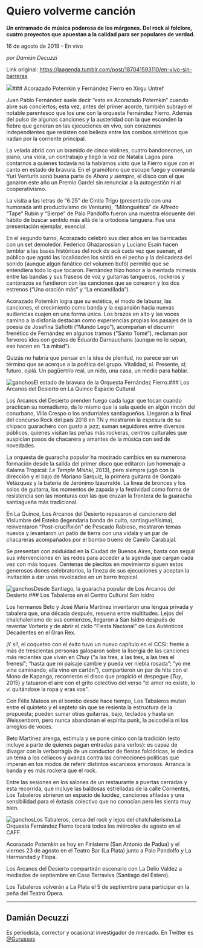# Quiero volverme canción

**Un entramado de música poderosa de los márgenes. Del rock al folclore, cuatro proyectos que apuestan a la calidad para ser populares de verdad.**

16 de agosto de 2019 - En vivo

_por Damián Decuzzi_

Link original: https://laagenda.tumblr.com/post/187041593110/en-vivo-sin-barreras

![](https://64.media.tumblr.com/ab0e702b3a77888c6ff8f9e0467faa90/tumblr_pwapfcCxiY1u3lb1ko6_r1_1280.jpg)### Acorazado Potemkin y Fernández Fierro en Xirgu Untref

Juan Pablo Fernández suele decir “esto es Acorazado Potemkin” cuando abre sus conciertos; esta vez, antes del primer acorde, también subrayó el notable parentesco que los une con la orquesta Fernández Fierro. Además del pulso de algunas canciones y la austeridad con la que esconden la fiebre que generan en las ejecuciones en vivo, son corazones independientes que resisten con belleza entre los combos sintéticos que nadan por la corriente principal.

La velada abrió con un bramido de cinco violines, cuatro bandoneones, un piano, una viola, un contrabajo y llegó la voz de Natalia Lagos para contarnos a quienes todavía no la habíamos visto que la Fierro sigue con el canto en estado de bravura. En el gramófono que escupe fuego y comanda Yuri Venturín sonó buena parte de *Ahora y siempre*, el disco con el que ganaron este año un Premio Gardel sin renunciar a la autogestión ni al cooperativismo.

La visita a las letras de “6:25” de Cintia Trigo (presentado con una humorada anti productivismo de Venturín), “Milonguética” de Alfredo “Tape” Rubin y “Sierpe” de Palo Pandolfo fueron una muestra elocuente del hábito de buscar sentido más allá de la ortodoxia tanguera. Fue una presentación ejemplar, esencial.

En el segundo turno, Acorazado celebró sus diez años en las barricadas con un set demoledor. Federico Ghazarossian y Luciano Esaín hacen temblar a las bases históricas del rock de acá cada vez que suenan, el público que agotó las localidades los sintió en el pecho y la delicadeza del sonido (aunque algún fanático del volumen bufó) permitió que se entendiera todo lo que tocaron. Fernández hizo honor a la mentada mímesis entre las bandas y sus fraseos de voz y guitarras tangueros, rockeros y cantorazos se fundieron con las canciones que se corearon y los dos estrenos (“Una oración más” y “La encandilada”).

Acorazado Potemkin logra que su estética, el modo de laburar, las canciones, el crecimiento como banda y la expansión hacia nuevas audiencias cuajen en una forma única. Los brazos en alto y las voces camino a la disfonía destacan como experiencias propias los pasajes de la poesía de Josefina Safiotti (“Mundo Lego”), acompañan el discurrir frenético de Fernández en algunos tramos (“Santo Tomé”), reclaman por fervores idos con gestos de Eduardo Darnauchans (aunque no lo sepan, eso hacen en “La mitad”).

Quizás no habría que pensar en la idea de plenitud, no parece ser un término que se acerque a la poética del grupo. Vitalidad, sí. Presente, sí; futuro, ojalá. Un pagüertrío real, un nido, una casa, un medio para hablar.

![ganchos](https://64.media.tumblr.com/992afec3afe408cac61b574784d9f230/0ece3cfe7d86dc2e-5b/s500x750/7e8f91d016c11e3866819231b1cfdbeaa1429542.jpg)El estado de bravura de la Orquesta Fernández Fierro.### Los Arcanos del Desierto en La Quince Espacio Cultural

Los Arcanos del Desierto prenden fuego cada lugar que tocan cuando practican su nomadismo, da lo mismo que la sala quede en algún rincón del conurbano, Villa Crespo o los andurriales santiagueños. Llegaron a la final del concurso Rock del país 2018 en TN y mostraron la espesura de su chipaco guarachero con gusto a jazz; suman seguidores entre diversos públicos, quienes visitan las peñas más rockeras, centros culturales que auspician pasos de chacarera y amantes de la música con sed de novedades.

La orquesta de guaracha popular ha mostrado cambios en su numerosa formación desde la salida del primer disco que editaron (un homenaje a Kalama Tropical: *Le Temple Mishki*, 2013), pero siempre jugó con la dirección y el bajo de Mariano Sarquiz, la primera guitarra de Gonzalo Velázquez y la batería de Jerónimo Izaurralde. La línea de bronces y los solos de guitarra, los momentos de zapada y la festividad como forma de resistencia son las monturas con las que cruzan la frontera de la guaracha santiagueña más tradicional.

En La Quince, Los Arcanos del Desierto repasaron el cancionero del Vislumbre del Esteko (legendaria banda de culto, santiagueñísima), reinventaron “Post-crucifixión” de Pescado Rabioso, mostraron temas nuevos y levantaron un patio de tierra con una vidala y un par de chacareras acompañados por el bombo trueno de Camilo Carabajal.

Se presentan con asiduidad en la Ciudad de Buenos Aires, basta con seguir sus intervenciones en las redes para acceder a la agenda que cargan cada vez con más toques. Centenas de piecitos en movimiento siguen estos generosos dones celebratorios, la fineza de sus ejecuciones y aceptan la invitación a dar unas revolcadas en un barro tropical.

![ganchos](https://64.media.tumblr.com/927329e0ade025c8fcced3964cd2dd19/0ece3cfe7d86dc2e-e9/s500x750/651434905339b45f1291de61bf4cc94c7affcdfe.jpg)Desde Santiago, la guaracha popular de Los Arcanos del Desierto.### Los Tabaleros en el Centro Cultural San Isidro

Los hermanos Beto y José María Martínez inventaron una lengua privada y tabalera que, una década después, resuena entre multitudes. Lejos del chalchalerismo de sus comienzos, llegaron a San Isidro después de reventar Vorterix y de abrir el ciclo “Fiesta Nacional” de Los Auténticos Decadentes en el Gran Rex.

¡Y sí!, el coqueteo con el éxito tuvo un nuevo capítulo en el CCSI: frente a más de trescientas personas galoparon sobre la lisergia de las canciones más recientes que viven en *Chuy* (“a las tres, a las tres, a las tres el frenesí”; “hasta que mi paisaje cambie y pueda ver niebla rosada”; “yo me vine caminando, ella vino en cartón”), compartieron un par de hits con el Mono de Kapanga, recorrieron el disco que propició el despegue (*Tuy*, 2015) y tatuaron el aire con el grito colectivo del verso “el amor no existe, lo vi quitándose la ropa y eras vos”.

Con Félix Mateos en el bombo desde hace tiempo, Los Tabaleros mutan entre el quinteto y el septeto sin que se resienta la estructura de la propuesta; pueden sumar otras guitarras, bajo, teclados y hasta un Weissenborn, pero nunca abandonan el espíritu punk, la psicodelia ni los arreglos de voces.

Beto Martínez arenga, estimula y se pone cínico con la tradición (esto incluye a parte de quienes pagan entradas para verlos): es capaz de divagar con la verborragia de un conductor de fiestas folclóricas, le dedica un tema a los celíacos y avanza contra las correcciones políticas que imperan en los modos de referir distintos escarceos amorosos. Arranca la banda y es más rockera que el rock.

Entre las sesiones en los salones de un restaurante a puertas cerradas y esta recorrida, que incluye las baldosas estrelladas de la calle Corrientes, Los Tabaleros abrieron un espacio de lucidez, canciones afiladas y una sensibilidad para el éxtasis colectivo que no conocían pero les sienta muy bien.

![ganchos](https://64.media.tumblr.com/ab0a83e77c666bde059583383e55b77c/0ece3cfe7d86dc2e-93/s500x750/cc8e5bb2e828991a35dcbe7c63da5f6dc3091798.jpg)Los Tabaleros, cerca del rock y lejos del chalchalerismo.La Orquesta Fernández Fierro tocará todos los miércoles de agosto en el CAFF.

Acorazado Potemkin se hoy en Finisterre (San Antonio de Padua) y el viernes 23 de agosto en el Teatro Bar (La Plata) junto a Palo Pandolfo y La Hermandad y Flopa.

Los Arcanos del Desierto compartirán escenario con La Delio Valdez a mediados de septiembre en Casa Terraviva (Santiago del Estero).

Los Tabaleros volverán a La Plata el 5 de septiembre para participar en la peña del Teatro Ópera.

  




---

Damián Decuzzi
--------------

 Es periodista, corrector y ocasional investigador de mercado. En Twitter es [@Gurusses](https://twitter.com/gurusses) 


